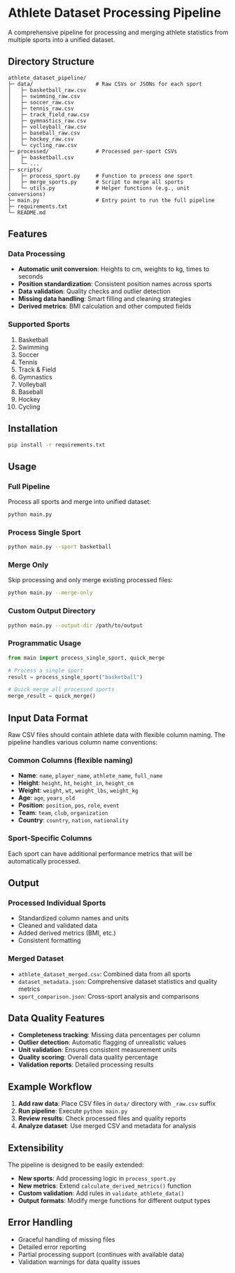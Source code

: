 # Athlete Dataset Processing Pipeline

A comprehensive pipeline for processing and merging athlete statistics from multiple sports into a unified dataset.

## Directory Structure

```
athlete_dataset_pipeline/
├─ data/                    # Raw CSVs or JSONs for each sport
│   ├─ basketball_raw.csv
│   ├─ swimming_raw.csv
│   ├─ soccer_raw.csv
│   ├─ tennis_raw.csv
│   ├─ track_field_raw.csv
│   ├─ gymnastics_raw.csv
│   ├─ volleyball_raw.csv
│   ├─ baseball_raw.csv
│   ├─ hockey_raw.csv
│   └─ cycling_raw.csv
├─ processed/               # Processed per-sport CSVs
│   ├─ basketball.csv
│   └─ ...
├─ scripts/
│   ├─ process_sport.py     # Function to process one sport
│   ├─ merge_sports.py      # Script to merge all sports
│   └─ utils.py             # Helper functions (e.g., unit conversions)
├─ main.py                  # Entry point to run the full pipeline
├─ requirements.txt
└─ README.md
```

## Features

### Data Processing
- **Automatic unit conversion**: Heights to cm, weights to kg, times to seconds
- **Position standardization**: Consistent position names across sports
- **Data validation**: Quality checks and outlier detection
- **Missing data handling**: Smart filling and cleaning strategies
- **Derived metrics**: BMI calculation and other computed fields

### Supported Sports
1. Basketball
2. Swimming
3. Soccer
4. Tennis
5. Track & Field
6. Gymnastics
7. Volleyball
8. Baseball
9. Hockey
10. Cycling

## Installation

```bash
pip install -r requirements.txt
```

## Usage

### Full Pipeline
Process all sports and merge into unified dataset:
```bash
python main.py
```

### Process Single Sport
```bash
python main.py --sport basketball
```

### Merge Only
Skip processing and only merge existing processed files:
```bash
python main.py --merge-only
```

### Custom Output Directory
```bash
python main.py --output-dir /path/to/output
```

### Programmatic Usage

```python
from main import process_single_sport, quick_merge

# Process a single sport
result = process_single_sport("basketball")

# Quick merge all processed sports
merge_result = quick_merge()
```

## Input Data Format

Raw CSV files should contain athlete data with flexible column naming. The pipeline handles various column name conventions:

### Common Columns (flexible naming)
- **Name**: `name`, `player_name`, `athlete_name`, `full_name`
- **Height**: `height`, `ht`, `height_in`, `height_cm`
- **Weight**: `weight`, `wt`, `weight_lbs`, `weight_kg`
- **Age**: `age`, `years_old`
- **Position**: `position`, `pos`, `role`, `event`
- **Team**: `team`, `club`, `organization`
- **Country**: `country`, `nation`, `nationality`

### Sport-Specific Columns
Each sport can have additional performance metrics that will be automatically processed.

## Output

### Processed Individual Sports
- Standardized column names and units
- Cleaned and validated data
- Added derived metrics (BMI, etc.)
- Consistent formatting

### Merged Dataset
- `athlete_dataset_merged.csv`: Combined data from all sports
- `dataset_metadata.json`: Comprehensive dataset statistics and quality metrics
- `sport_comparison.json`: Cross-sport analysis and comparisons

## Data Quality Features

- **Completeness tracking**: Missing data percentages per column
- **Outlier detection**: Automatic flagging of unrealistic values
- **Unit validation**: Ensures consistent measurement units
- **Quality scoring**: Overall data quality percentage
- **Validation reports**: Detailed processing results

## Example Workflow

1. **Add raw data**: Place CSV files in `data/` directory with `_raw.csv` suffix
2. **Run pipeline**: Execute `python main.py`
3. **Review results**: Check processed files and quality reports
4. **Analyze dataset**: Use merged CSV and metadata for analysis

## Extensibility

The pipeline is designed to be easily extended:

- **New sports**: Add processing logic in `process_sport.py`
- **New metrics**: Extend `calculate_derived_metrics()` function
- **Custom validation**: Add rules in `validate_athlete_data()`
- **Output formats**: Modify merge functions for different output types

## Error Handling

- Graceful handling of missing files
- Detailed error reporting
- Partial processing support (continues with available data)
- Validation warnings for data quality issues
